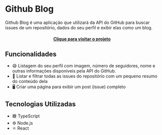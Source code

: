 # Github Blog

Github Blog é uma aplicação que utilizará da API do GitHub para buscar issues de um repositório, dados do seu perfil e exibir elas como um blog.

<h4 align="center"><a href="[https://github-blog-rocketseat.vercel.app/](https://github-blog-two-sigma.vercel.app/)">Clique para visitar o projeto</a></h4>

## Funcionalidades
- 😄 Listagem do seu perfil com imagem, número de seguidores, nome e outras informações disponíveis pela API do GitHub.
- 🔎 Listar e filtrar todas as issues do repositório com um pequeno resumo do conteúdo dela
- 🖥️ Criar uma página para exibir um post (issue) completo

## Tecnologias Utilizadas
- 🟦 TypeScript
- ⚙️ Node.js
- ⚛️ React
